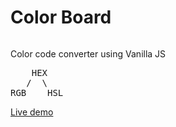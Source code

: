 Color Board
===========

<img src="https://travis-ci.org/Praseetha-KR/color-board.svg?branch=master" alt="">

Color code converter using Vanilla JS
<pre>
    HEX
   /  \
RGB __ HSL
</pre>

[Live demo][1]

[1]: https://cdn.rawgit.com/Praseetha-KR/color-board/master/index.html

